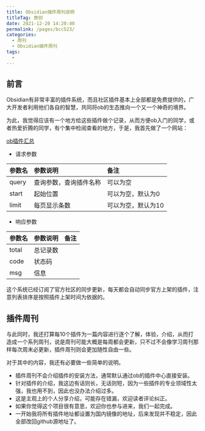 ```yaml
---
title: Obsidian插件周刊说明
titleTag: 原创
date: 2021-12-20 14:20:40
permalink: /pages/bcc523/
categories:
  - 周刊
  - Obsidian插件周刊
tags:
  -
---
```



## 前言

Obsidian有非常丰富的插件系统，而且社区插件基本上全部都是免费提供的，广大开发者利用他们各自的智慧，共同将ob的生态推向一个又一个神奇的境界。

为此，我觉得应该有一个地方给这些插件做个记录，从而方便ob入门的同学，或者热爱折腾的同学，有个集中检阅查看的地方，于是，我首先做了一个网站：

[ob插件汇总](http://ob.eryajf.net/api/v1/obplugins)

- 请求参数

| 参数名 | 参数说明               | 备注               |
| :----- | :--------------------- | :----------------- |
| query  | 查询参数，查询插件名称 | 可以为空           |
| start  | 起始位置               | 可以为空，默认为0  |
| limit  | 每页显示条数           | 可以为空，默认为10 |

- 响应参数

| 参数名 | 参数说明 | 备注 |
| :----- | :------- | :--- |
| total  | 总记录数 |      |
| code   | 状态码   |      |
| msg    | 信息     |      |

这个系统已经订阅了官方社区的同步更新，每天都会自动同步官方上架的插件，注意列表排序是按照插件上架时间为依据的。

## 插件周刊

与此同时，我还打算每10个插件为一篇内容进行逐个了解，体验，介绍，从而打造成一个系列周刊，说是周刊可能大概是每周都会更新，只不过不会像学习周刊那样每次周末必更新，插件周刊则会更加随性自由一些。

对于其中的内容，我还有必要做一些简单的说明。

- 插件周刊不会介绍插件的安装方法，通常默认通过ob的插件中心直接安装。
- 针对插件的介绍，我这边有话则长，无话则短，因为一些插件的专业领域性太强，我也用不到，因此也没办法介绍过多。
- 这是主观上的个人分享介绍，可能存在错漏，欢迎读者评论纠正。
- 如果你觉得这个项目很有意思，欢迎你也参与进来，我们一起完成。
- 一开始我将所有插件地址都设置为国内镜像的地址，后来发现并不稳定，因此全部改回github源地址了。
